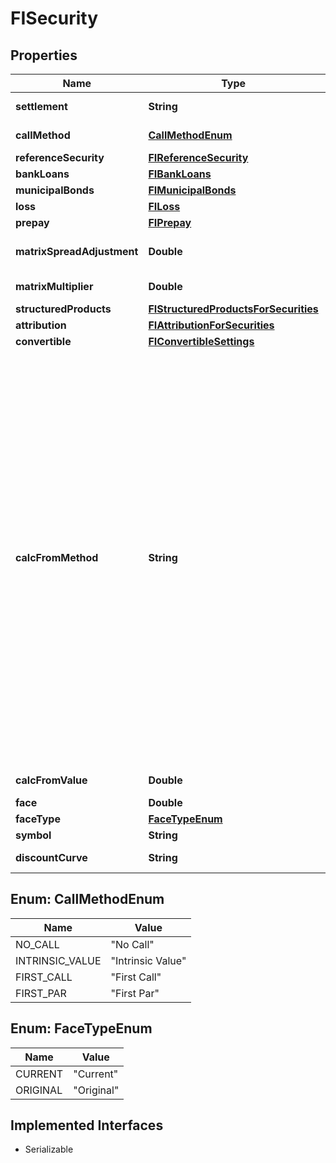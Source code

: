 

# FISecurity


## Properties

Name | Type | Description | Notes
------------ | ------------- | ------------- | -------------
**settlement** | **String** | Settlement date |  [optional]
**callMethod** | [**CallMethodEnum**](#CallMethodEnum) | Call Method |  [optional]
**referenceSecurity** | [**FIReferenceSecurity**](FIReferenceSecurity.md) |  |  [optional]
**bankLoans** | [**FIBankLoans**](FIBankLoans.md) |  |  [optional]
**municipalBonds** | [**FIMunicipalBonds**](FIMunicipalBonds.md) |  |  [optional]
**loss** | [**FILoss**](FILoss.md) |  |  [optional]
**prepay** | [**FIPrepay**](FIPrepay.md) |  |  [optional]
**matrixSpreadAdjustment** | **Double** | Matrix Spread Adjustment |  [optional]
**matrixMultiplier** | **Double** | Matrix Multiplier |  [optional]
**structuredProducts** | [**FIStructuredProductsForSecurities**](FIStructuredProductsForSecurities.md) |  |  [optional]
**attribution** | [**FIAttributionForSecurities**](FIAttributionForSecurities.md) |  |  [optional]
**convertible** | [**FIConvertibleSettings**](FIConvertibleSettings.md) |  |  [optional]
**calcFromMethod** | **String** | Calculation Method.  Methods : Active Spread, Actual Spread, Actual Spread To Worst Call, OAS, Price, Yield, Yield To No Call, Act/Act Yield To No Call, Bond Equivalent Yield,  Yield To Worst Call, Discount Yield, Discount Margin, Implied Volatility, Bullet Spread, Bullet Spread To Worst Call, Pricing Matrix |  [optional]
**calcFromValue** | **Double** | Calculation from value | 
**face** | **Double** | Face |  [optional]
**faceType** | [**FaceTypeEnum**](#FaceTypeEnum) | Face type |  [optional]
**symbol** | **String** | Symbol | 
**discountCurve** | **String** | Discount curve |  [optional]



## Enum: CallMethodEnum

Name | Value
---- | -----
NO_CALL | &quot;No Call&quot;
INTRINSIC_VALUE | &quot;Intrinsic Value&quot;
FIRST_CALL | &quot;First Call&quot;
FIRST_PAR | &quot;First Par&quot;



## Enum: FaceTypeEnum

Name | Value
---- | -----
CURRENT | &quot;Current&quot;
ORIGINAL | &quot;Original&quot;


## Implemented Interfaces

* Serializable


